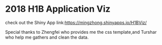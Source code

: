 # 2018 H1B Application Viz
check out the Shiny App link:https://mingzhong.shinyapps.io/H1BViz/

Special thanks to Zhengfei who provides me the css template,and Turshar who help me gathers and clean the data.
